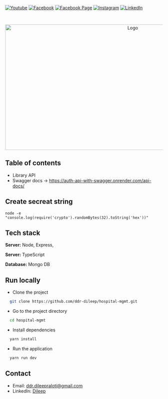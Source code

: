 [![Youtube][youtube-shield]][youtube-url]
[![Facebook][facebook-shield]][facebook-url]
[![Facebook Page][facebook-shield]][facebook-group-url]
[![Instagram][instagram-shield]][instagram-url]
[![LinkedIn][linkedin-shield]][linkedin-url]

<!-- PROJECT LOGO -->
<br />
<p align="center">
    <img src="https://webprint.in/wp-content/uploads/2023/04/webprint-hospital-management-software.jpg" alt="Logo" width="800" height="400" />
    <h3 align="center">
        <a href="https://github.com/ddr-dileep/liabrary-management-system" target="_blank" >
        </a>
    </h3>
</p>

## Table of contents

- Library API
- Swagger docs -> https://auth-api-with-swagger.onrender.com/api-docs/


## Create secreat string

```
node -e "console.log(require('crypto').randomBytes(32).toString('hex'))"
```


## Tech stack

**Server:** Node, Express,

**Server:** TypeScript

**Database:** Mongo DB


## Run locally

- Clone the project

```bash
  git clone https://github.com/ddr-dileep/hospital-mgmt.git
```

- Go to the project directory

```bash
  cd hospital-mgmt
```

- Install dependencies

```bash
  yarn install
```

- Run the application

```bash
  yarn run dev
```

## Contact

- Email: [ddr.dileepraloti@gmail.com](mailto:ddr.dileepraloti@gmail.com)
- LinkedIn: [Dileep](https://linkedin.com/in/dileep-raloti)

<!-- MARKDOWN LINKS & IMAGES -->

[youtube-shield]: https://img.shields.io/badge/-Youtube-black.svg?style=round-square&logo=youtube&color=555&logoColor=white
[youtube-url]: https://www.youtube.com/@thecodeworld
[facebook-shield]: https://img.shields.io/badge/-Facebook-black.svg?style=round-square&logo=facebook&color=555&logoColor=white
[facebook-url]: https://facebook.com
[facebook-group-url]: https://facebook.com
[instagram-shield]: https://img.shields.io/badge/-Instagram-black.svg?style=round-square&logo=instagram&color=555&logoColor=white
[instagram-url]: https://instagram.com
[linkedin-shield]: https://img.shields.io/badge/-LinkedIn-black.svg?style=round-square&logo=linkedin&colorB=555
[linkedin-url]: https://linkedin.com/in/
